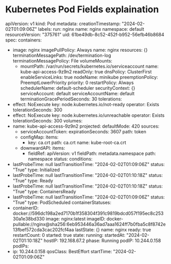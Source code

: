 # Kubernetes Pod Fields explaination  

apiVersion: v1
kind: Pod
metadata:
  creationTimestamp: "2024-02-02T01:09:06Z"
  labels:
    run: nginx
  name: nginx
  namespace: default
  resourceVersion: "375761"
  uid: 61be49db-8c52-452f-b952-56efb46b8684
spec:
  containers:
  - image: nginx
    imagePullPolicy: Always
    name: nginx
    resources: {}
    terminationMessagePath: /dev/termination-log
    terminationMessagePolicy: File
    volumeMounts:
    - mountPath: /var/run/secrets/kubernetes.io/serviceaccount
      name: kube-api-access-9z9n2
      readOnly: true
  dnsPolicy: ClusterFirst
  enableServiceLinks: true
  nodeName: minikube
  preemptionPolicy: PreemptLowerPriority
  priority: 0
  restartPolicy: Always
  schedulerName: default-scheduler
  securityContext: {}
  serviceAccount: default
  serviceAccountName: default
  terminationGracePeriodSeconds: 30
  tolerations:
  - effect: NoExecute
    key: node.kubernetes.io/not-ready
    operator: Exists
    tolerationSeconds: 300
  - effect: NoExecute
    key: node.kubernetes.io/unreachable
    operator: Exists
    tolerationSeconds: 300
  volumes:
  - name: kube-api-access-9z9n2
    projected:
      defaultMode: 420
      sources:
      - serviceAccountToken:
          expirationSeconds: 3607
          path: token
      - configMap:
          items:
          - key: ca.crt
            path: ca.crt
          name: kube-root-ca.crt
      - downwardAPI:
          items:
          - fieldRef:
              apiVersion: v1
              fieldPath: metadata.namespace
            path: namespace
status:
  conditions:
  - lastProbeTime: null
    lastTransitionTime: "2024-02-02T01:09:06Z"
    status: "True"
    type: Initialized
  - lastProbeTime: null
    lastTransitionTime: "2024-02-02T01:10:18Z"
    status: "True"
    type: Ready
  - lastProbeTime: null
    lastTransitionTime: "2024-02-02T01:10:18Z"
    status: "True"
    type: ContainersReady
  - lastProbeTime: null
    lastTransitionTime: "2024-02-02T01:09:06Z"
    status: "True"
    type: PodScheduled
  containerStatuses:
  - containerID: docker://596dc198a2ed7170b1f358304f391c9819bdcd057f195ec8c25330a1e38bd330
    image: nginx:latest
    imageID: docker-pullable://nginx@sha256:6eb953446a36ad7aaa1624ff7b0fba5c8f8742e13fbef572cda3cac202fcf4aa
    lastState: {}
    name: nginx
    ready: true
    restartCount: 0
    started: true
    state:
      running:
        startedAt: "2024-02-02T01:10:18Z"
  hostIP: 192.168.67.2
  phase: Running
  podIP: 10.244.0.158
  podIPs:
  - ip: 10.244.0.158
  qosClass: BestEffort
  startTime: "2024-02-02T01:09:06Z"
